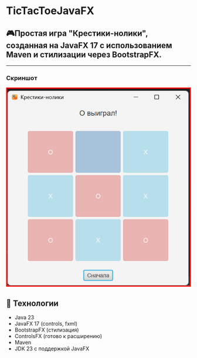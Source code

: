 # TicTacToeJavaFX

## 🎮Простая игра "Крестики-нолики", созданная на JavaFX 17 с использованием Maven и стилизации через BootstrapFX.


---
### Скриншот

![img.png](img.png)

## 🔧 Технологии

- Java 23
- JavaFX 17 (controls, fxml)
- BootstrapFX (стилизация)
- ControlsFX (готово к расширению)
- Maven
- JDK 23 с поддержкой JavaFX



